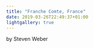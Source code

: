 ```yaml
---
title: "Franche Comte, France"
date: 2019-03-26T22:49:37+01:00
lightgallery: true
---
```

by Steven Weber
